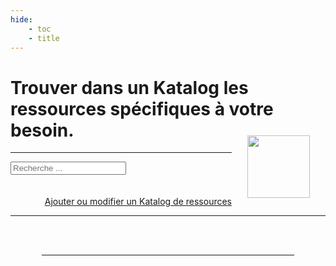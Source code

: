 ```yaml
---
hide:
    - toc
    - title
---
```


<div id="IndexBloc" class="div-cleanbody">
    <h1><b>Trouver dans un Katalog</b> les ressources spécifiques à votre besoin.
        <img style="height:100px; float: right; margin: 25px;" src="https://cdn-icons-png.flaticon.com/512/2504/2504717.png">
    </h1>
    <hr>
    <input type="search" class="search-input" placeholder="Recherche ..." data-search>
    <br>
    <br>
    <div class="card-grid" data-ressource-cards-container></div>
    <br>
    <a id="EditBtn" class="ksln-btn" href="" target="_blank" style="float: right"><i class="fa-solid fa-pencil"></i> Ajouter ou modifier un Katalog de ressources</a>
    <br>
    <hr>
</div>

<div id="DatamiBloc" class="div-cleanbody hide" style="padding: 0px 50px;">
    <br><br>
    <a class="ksln-btn" onclick="document.location.reload(true)"><i class="fa-solid fa-person-walking-arrow-loop-left"></i></a>
    <hr>
    <div id="DatamiGrid"></div>
</div>

<template data-ressource-template>
    <div> 
        <div class="card container ksln-card">
            <a onclick="" data-link>
                <div class="ksln-img"><img src="" data-img></div>
                <div class="ksln-header" data-header></div>
                <div class="ksln-overlay">
                    <p data-descr></p>
                    <p style="border-top:solid 1px grey; padding-top:5px;" data-author></p>
                </div>
            </a>
        </div>
    </div>
</template>

<head>
    <meta charset="utf-8">
    <!--<meta http-equiv="X-UA-Compatible" content="IE=edge">  Cette balise est faite pour adapter Internet Explorer, mais elle semble désuette en 2022-->
    <!--<meta name="description" content="csv to datatables to csv">-->
    <meta name="viewport" content="width=device-width, initial-scale=1">
    <script src="https://kit.fontawesome.com/f9666d4f53.js" crossorigin="anonymous"></script>
    <!-- Personnal Konsilion CSS -->
    <link rel="stylesheet" href="https://konsilion.github.io/katalog-setup/css/clean-body.css"/>
    <link rel="stylesheet" href="https://konsilion.github.io/katalog-setup/css/personnal-datami.css"/>
    <!-- Personnal Konsilion JS -->
    <script type="text/javascript" src="https://konsilion.github.io/katalog-setup/js/katalogs.js"></script>
    <script type="text/javascript" src="https://konsilion.github.io/katalog-setup/js/datami.js"></script>
    <!-- DATAMI WIDGET'S APP.JS SCRIPT -->
    <script src="https://datami-widget.multi.coop/js/app.js" type="text/javascript" defer></script>
</head>